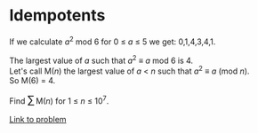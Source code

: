 # Idempotents

<p>
If we calculate <var>a</var><sup>2</sup> mod 6 for 0 ≤ <var>a</var> ≤ 5 we get: 0,1,4,3,4,1.
</p>
<p>
The largest value of <var>a</var> such that <var>a</var><sup>2</sup> ≡ <var>a</var> mod 6 is 4.<br />
Let's call M(<var>n</var>) the largest value of <var>a</var> &lt; <var>n</var> such that <var>a</var><sup>2</sup> ≡ <var>a</var> (mod <var>n</var>).<br />
So M(6) = 4.
</p>
<p>
Find <span style="font-size:larger;"><span style="font-size:larger;">∑</span></span> M(<var>n</var>) for 1 ≤ <var>n</var> ≤ 10<sup>7</sup>.
</p>


[Link to problem](https://projecteuler.net/problem=407)
